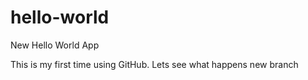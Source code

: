 # hello-world
New Hello World App  

This is my first time using GitHub. Lets see what happens new branch
